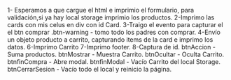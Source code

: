 1- Esperamos a que cargue el html e imprimio el formulario, para validación,si ya hay local storage imprimio los productos.
2-Imprimo las cards con mis celus en div con id Card.
3-Traigo el evento para capturar el el btn comprar .btn-warning - tomo todo los padres con comprar.
4-Envío un objeto producto a carrito, capturando items de la card e imprimo los datos. 
6-Imprimo Carrito
7-Imprimo footer. 
8-Captura de id.
btnAccion - Suma productos.
btnMostrar - Muestra Carrito.
btnOcultar - Oculta Carrito.
btnfinCompra - Abre modal. 
btnfinModal - Vacío Carrito del local Storage.
btnCerrarSesion - Vacío todo el local y reinicio la página. 